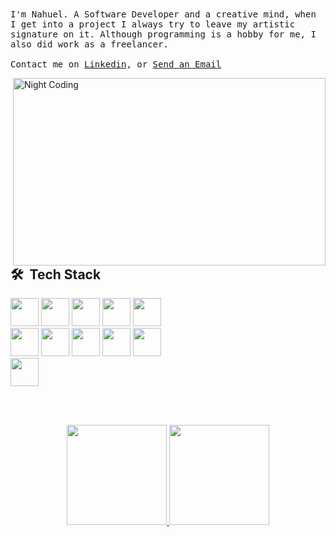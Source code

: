  <samp>
I'm Nahuel. A Software Developer and a creative mind, when I get into a project I always try to leave my artistic signature on it. Although programming is a hobby for me, I also did work as a freelancer.
     <br><br>Contact me on <a href="linkedin.com/in/hipolito-nahuel-souto-3b4223197">Linkedin</a>, or <a href="mailto:nahuelhsouto@gmail.com">Send an Email</a>
  </samp>
  
<img alt="Night Coding" src="https://static.wixstatic.com/media/669128_ec1c7a78e9694aec8a07c2e48b292ae1~mv2.gif" width="500" height="300" align="right"/><br><br>
## 🛠 &nbsp;Tech Stack
<div>
<img src='https://cdn.jsdelivr.net/gh/devicons/devicon/icons/javascript/javascript-original.svg' width="45" height="45">
<img src='https://cdn.jsdelivr.net/gh/devicons/devicon/icons/threejs/threejs-original-wordmark.svg' width="45" height="45">
<img src='https://cdn.jsdelivr.net/gh/devicons/devicon/icons/typescript/typescript-original.svg' width="45" height="45">
<img src='https://cdn.jsdelivr.net/gh/devicons/devicon/icons/react/react-original-wordmark.svg' width="45" height="45">
<img src='https://cdn.jsdelivr.net/gh/devicons/devicon/icons/nodejs/nodejs-original-wordmark.svg' width="45" height="45">
 </div>
 <div>
<img src='https://cdn.jsdelivr.net/gh/devicons/devicon/icons/express/express-original.svg' width="45" height="45">
<img src='https://cdn.jsdelivr.net/gh/devicons/devicon/icons/php/php-original.svg' width="45" height="45">
<img src='https://cdn.jsdelivr.net/gh/devicons/devicon/icons/mysql/mysql-original.svg' width="45" height="45">
<img src='https://cdn.jsdelivr.net/gh/devicons/devicon/icons/mongodb/mongodb-original.svg' width="45" height="45">
<img src='https://cdn.jsdelivr.net/gh/devicons/devicon/icons/postgresql/postgresql-original-wordmark.svg' width="45" height="45">
</div>
<div>
<img src='https://cdn.jsdelivr.net/gh/devicons/devicon/icons/sass/sass-original.svg' width="45" height="45">
</div>


<br><br><p align="center">
<a href="https://github.com/AVS1508">
  <img height="160em" src="https://github-readme-stats-eight-theta.vercel.app/api?username=Nahuelhsouto&show_icons=true&theme=algolia&include_all_commits=true&count_private=true"/>
  <img height="160em" src="https://github-readme-stats-eight-theta.vercel.app/api/top-langs/?username=Nahuelhsouto&layout=compact&langs_count=8&theme=algolia"/>
</a>
</p>
